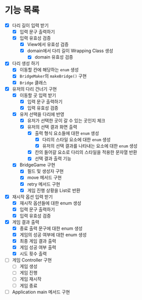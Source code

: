 # 기능 목록

- [x] 다리 길이 입력 받기
    - [x] 입력 문구 출력하기
    - [x] 입력 유효성 검증
        - [x] View에서 유효성 검증
        - [x] domain에서 다리 길이 Wrapping Class 생성
            - [x] domain 유효성 검증
- [x] 다리 생성 하기
    - [x] 이동할 칸에 해당하는 `enum` 생성
    - [x] `BridgeMaker`의 `makeBridge()` 구현
    - [x] `Bridge` 클래스
- [x] 유저의 다리 건너기 구현
    - [x] 이동할 곳 입력 받기
        - [x] 입력 문구 출력하기
        - [x] 입력 유효성 검증
    - [x] 유저 선택을 다리에 반영
        - [x] 유저가 선택한 곳이 갈 수 있는 곳인지 체크
        - [x] 유저의 선택 결과 화면 출력
            - [x] 출력 형식 요소들에 대한 `enum` 생성
                - [x] 다리의 스타일 요소에 대한 `enum` 생성
                - [x] 유저의 선택 결과를 나타내는 요소에 대한 `enum` 생성
            - [x] 칸의 들어갈 요소로 다리의 스타일을 적용한 문자열 반환 
            - [x] 선택 결과 출력 기능
    - [x] BridgeGame 구현
        - [x] 필드 및 생성자 구현
        - [x] move 메서드 구현
        - [x] retry 메서드 구현
        - [x] 게임 진행 상황을 List로 반환
- [x] 재시작 옵션 입력 받기
    - [x] 재시작 옵션들에 대한 enum 생성
    - [x] 입력 문구 출력하기
    - [x] 입력 유효성 검증
- [x] 게임 결과 출력
    - [x] 종료 출력 문구에 대한 enum 생성
    - [x] 게임의 성공 여부에 대한 enum 생성
    - [x] 최종 게임 결과 출력
    - [x] 게임 성공 여부 출력
    - [x] 시도 횟수 출력
- [ ] 게임 Controller 구현
    - [ ] 게임 생성
    - [ ] 게임 진행
    - [ ] 게임 재시작
    - [ ] 게임 종료
- [ ] Application main 메서드 구현